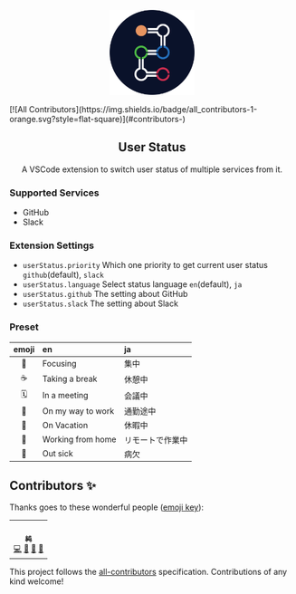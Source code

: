 <p align="center"><img src="./icon.png" width="150"></p>
<!-- ALL-CONTRIBUTORS-BADGE:START - Do not remove or modify this section -->
[![All Contributors](https://img.shields.io/badge/all_contributors-1-orange.svg?style=flat-square)](#contributors-)
<!-- ALL-CONTRIBUTORS-BADGE:END -->
<h2 align="center">User Status</h2>
<p align="center">A VSCode extension to switch user status of multiple services from it.</p>

### Supported Services

- GitHub
- Slack

### Extension Settings

- `userStatus.priority` Which one priority to get current user status `github`(default), `slack`
- `userStatus.language` Select status language `en`(default), `ja`
- `userStatus.github` The setting about GitHub
- `userStatus.slack` The setting about Slack

### Preset

| emoji | en                | ja               |
| :---: | :---------------- | :--------------- |
|  🎯   | Focusing          | 集中             |
|   ☕   | Taking a break    | 休憩中           |
|  🗓   | In a meeting      | 会議中           |
|  🚌   | On my way to work | 通勤途中         |
|  🌴   | On Vacation       | 休暇中           |
|  🏡   | Working from home | リモートで作業中 |
|  🤒   | Out sick          | 病欠             |

## Contributors ✨

Thanks goes to these wonderful people ([emoji key](https://allcontributors.org/docs/en/emoji-key)):

<!-- ALL-CONTRIBUTORS-LIST:START - Do not remove or modify this section -->
<!-- prettier-ignore-start -->
<!-- markdownlint-disable -->
<table>
  <tr>
    <td align="center"><a href="https://nju33.com/"><img src="https://avatars2.githubusercontent.com/u/15901038?v=4" width="100px;" alt=""/><br /><sub><b>純</b></sub></a><br /><a href="https://github.com/nju33/vscode-user-status/commits?author=nju33" title="Code">💻</a> <a href="#question-nju33" title="Answering Questions">💬</a> <a href="https://github.com/nju33/vscode-user-status/pulls?q=is%3Apr+reviewed-by%3Anju33" title="Reviewed Pull Requests">👀</a> <a href="#blog-nju33" title="Blogposts">📝</a></td>
  </tr>
</table>

<!-- markdownlint-enable -->
<!-- prettier-ignore-end -->
<!-- ALL-CONTRIBUTORS-LIST:END -->

This project follows the [all-contributors](https://github.com/all-contributors/all-contributors) specification. Contributions of any kind welcome!